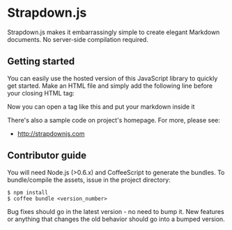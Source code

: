 # Strapdown.js

Strapdown.js makes it embarrassingly simple to create elegant Markdown documents. No server-side compilation required. 

## Getting started
You can easily use the hosted version of this JavaScript library to quickly get started. 
Make an HTML file and simply add the following line before your closing HTML tag: 
  <script src="http://strapdownjs.com/v/0.2/strapdown.js"></script>
Now you can open a tag like this and put your markdown inside it
  <xmp theme="united" style="display:none;">
    # Your markdown here
  </xmp>
  
There's also a sample code on project's homepage. 
For more, please see:

+ http://strapdownjs.com

## Contributor guide

You will need Node.js (>0.6.x) and CoffeeScript to generate the bundles. To bundle/compile the assets, issue in the project directory:

```
$ npm install
$ coffee bundle <version_number>
```

Bug fixes should go in the latest version - no need to bump it. New features or anything that changes the old behavior should go into a bumped version.
